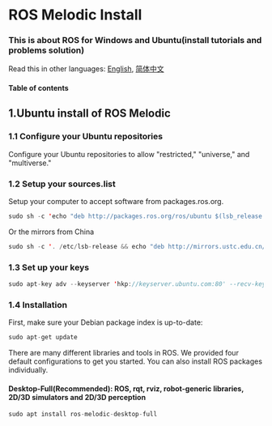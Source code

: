 # ROS Melodic Install
### This is about ROS for Windows and Ubuntu(install tutorials and problems solution)

Read this in other languages: [English](https://github.com/Harryjin0326/ROS-Install/blob/master/README.md), [简体中文](https://github.com/Harryjin0326/ROS-Install/blob/master/README-zh.md)

#### Table of contents

## 1.Ubuntu install of ROS Melodic
### 1.1 Configure your Ubuntu repositories
Configure your Ubuntu repositories to allow "restricted," "universe," and "multiverse."
### 1.2 Setup your sources.list
Setup your computer to accept software from packages.ros.org.
```java
sudo sh -c 'echo "deb http://packages.ros.org/ros/ubuntu $(lsb_release -sc) main" > /etc/apt/sources.list.d/ros-latest.list'
```
Or the mirrors from China
```java
sudo sh -c '. /etc/lsb-release && echo "deb http://mirrors.ustc.edu.cn/ros/ubuntu/ $DISTRIB_CODENAME main" > /etc/apt/sources.list.d/ros-latest.list'
```
### 1.3 Set up your keys
```java
sudo apt-key adv --keyserver 'hkp://keyserver.ubuntu.com:80' --recv-key C1CF6E31E6BADE8868B172B4F42ED6FBAB17C654
```
### 1.4 Installation
First, make sure your Debian package index is up-to-date:
```java
sudo apt-get update
```
There are many different libraries and tools in ROS. We provided four default configurations to get you started. You can also install ROS packages individually.
#### Desktop-Full(Recommended): ROS, rqt, rviz, robot-generic libraries, 2D/3D simulators and 2D/3D perception
```java 
sudo apt install ros-melodic-desktop-full
```
